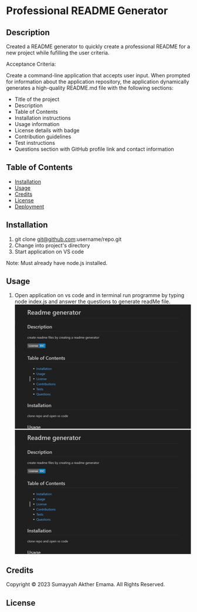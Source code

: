 #  Professional README Generator

## Description
 Created a README generator to quickly create a professional README for a new project while fufilling the user criteria. 

Acceptance Criteria:

Create a command-line application that accepts user input.
When prompted for information about the application repository, the application dynamically generates a high-quality README.md file with the following sections:

- Title of the project
- Description
- Table of Contents
- Installation instructions
- Usage information
- License details with badge
- Contribution guidelines
- Test instructions
- Questions section with GitHub profile link and contact information
 


## Table of Contents

* [Installation](#installation)
* [Usage](#usage)
* [Credits](#credits)
* [License](#license)
* [Deployment](#deployment)


## Installation

1) git clone git@github.com:username/repo.git
2) Change into project's directory
3) Start application on VS code

Note: Must already have node.js installed.



## Usage 

1) Open application on vs code and in terminal run programme by typing node index.js and answer the questions to generate readMe file.
![see here](assets/rg-1.png)
![see here](assets/rg-1.png)


## Credits

Copyright © 2023 Sumayyah Akther Emama. All Rights Reserved.

## License



